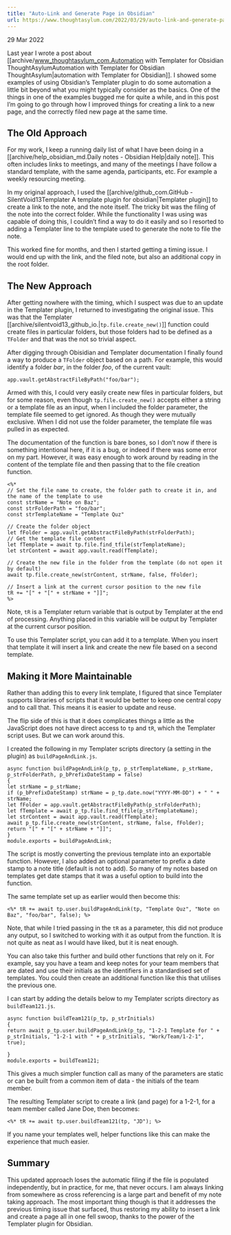 ```yaml
---
title: "Auto-Link and Generate Page in Obsidian"
url: https://www.thoughtasylum.com/2022/03/29/auto-link-and-generate-page-in-obsidian/
---
```


29 Mar 2022

Last year I wrote a post about [[archive/www_thoughtasylum_com.Automation with Templater for Obsidian  ThoughtAsylumAutomation with Templater for Obsidian  ThoughtAsylum|automation with Templater for Obsidian]]. I showed some examples of using Obsidian’s Templater plugin to do some automation a little bit beyond what you might typically consider as the basics. One of the things in one of the examples bugged me for quite a while, and in this post I’m going to go through how I improved things for creating a link to a new page, and the correctly filed new page at the same time.

## The Old Approach

For my work, I keep a running daily list of what I have been doing in a [[archive/help_obsidian_md.Daily notes - Obsidian Help|daily note]]. This often includes links to meetings, and many of the meetings I have follow a standard template, with the same agenda, participants, etc. For example a weekly resourcing meeting.

In my original approach, I used the [[archive/github_com.GitHub - SilentVoid13Templater A template plugin for obsidian|Templater plugin]] to create a link to the note, and the note itself. The tricky bit was the filing of the note into the correct folder. While the functionality I was using was capable of doing this, I couldn’t find a way to do it easily and so I resorted to adding a Templater line to the template used to generate the note to file the note.

This worked fine for months, and then I started getting a timing issue. I would end up with the link, and the filed note, but also an additional copy in the root folder.

## The New Approach

After getting nowhere with the timing, which I suspect was due to an update in the Templater plugin, I returned to investigating the original issue. This was that the Templater [[archive/silentvoid13_github_io.|`tp.file.create_new()`]] function could create files in particular folders, but those folders had to be defined as a `TFolder` and that was the not so trivial aspect.

After digging through Obisidian and Templater documentation I finally found a way to produce a `TFolder` object based on a path. For example, this would identify a folder _bar_, in the folder _foo_, of the current vault:

```
app.vault.getAbstractFileByPath("foo/bar");
```

Armed with this, I could very easily create new files in particular folders, but for some reason, even though `tp.file.create_new()` accepts either a string or a template file as an input, when I included the folder parameter, the template file seemed to get ignored. As though they were mutually exclusive. When I did not use the folder parameter, the template file was pulled in as expected.

The documentation of the function is bare bones, so I don’t now if there is something intentional here, if it is a bug, or indeed if there was some error on my part. However, it was easy enough to work around by reading in the content of the template file and then passing that to the file creation function.

```
<%*
// Set the file name to create, the folder path to create it in, and the name of the template to use
const strName = "Note on Baz";
const strFolderPath = "foo/bar";
const strTemplateName = "Template Quz"

// Create the folder object
let fFolder = app.vault.getAbstractFileByPath(strFolderPath);
// Get the template file content
let fTemplate = await tp.file.find_tfile(strTemplateName);
let strContent = await app.vault.read(fTemplate);

// Create the new file in the folder from the template (do not open it by default)
await tp.file.create_new(strContent, strName, false, fFolder);

// Insert a link at the current cursor position to the new file
tR += "[" + "[" + strName + "]]";
%>
```

Note, `tR` is a Templater return variable that is output by Templater at the end of processing. Anything placed in this variable will be output by Templater at the current cursor position.

To use this Templater script, you can add it to a template. When you insert that template it will insert a link and create the new file based on a second template.

## Making it More Maintainable

Rather than adding this to every link template, I figured that since Templater supports libraries of scripts that it would be better to keep one central copy and to call that. This means it is easier to update and reuse.

The flip side of this is that it does complicates things a little as the JavaScript does not have direct access to `tp` and `tR`, which the Templater script uses. But we can work around this.

I created the following in my Templater scripts directory (a setting in the plugin) as `buildPageAndLink.js`.

```
async function buildPageAndLink(p_tp, p_strTemplateName, p_strName, p_strFolderPath, p_bPrefixDateStamp = false)
{
let strName = p_strName;
if (p_bPrefixDateStamp) strName = p_tp.date.now("YYYY-MM-DD") + " " + strName;
let fFolder = app.vault.getAbstractFileByPath(p_strFolderPath);
let fTemplate = await p_tp.file.find_tfile(p_strTemplateName);
let strContent = await app.vault.read(fTemplate);
await p_tp.file.create_new(strContent, strName, false, fFolder);
return "[" + "[" + strName + "]]";
}
module.exports = buildPageAndLink;
```

The script is mostly converting the previous template into an exportable function. However, I also added an optional parameter to prefix a date stamp to a note title (default is not to add). So many of my notes based on templates get date stamps that it was a useful option to build into the function.

The same template set up as earlier would then become this:

```
<%* tR += await tp.user.buildPageAndLink(tp, "Template Quz", "Note on Baz", "foo/bar", false); %>
```

Note, that while I tried passing in the `tR` as a parameter, this did not produce any output, so I switched to working with it as output from the function. It is not quite as neat as I would have liked, but it is neat enough.

You can also take this further and build other functions that rely on it. For example, say you have a team and keep notes for your team members that are dated and use their initials as the identifiers in a standardised set of templates. You could then create an additional function like this that utilises the previous one.

I can start by adding the details below to my Templater scripts directory as `buildTeam121.js`.

```
async function buildTeam121(p_tp, p_strInitials)
{
return await p_tp.user.buildPageAndLink(p_tp, "1-2-1 Template for " + p_strInitials, "1-2-1 with " + p_strInitials, "Work/Team/1-2-1", true);

}
module.exports = buildTeam121;
```

This gives a much simpler function call as many of the parameters are static or can be built from a common item of data - the initials of the team member.

The resulting Templater script to create a link (and page) for a 1-2-1, for a team member called Jane Doe, then becomes:

```
<%* tR += await tp.user.buildTeam121(tp, "JD"); %>
```

If you name your templates well, helper functions like this can make the experience that much easier.

## Summary

This updated approach loses the automatic filing if the file is populated independently, but in practice, for me, that never occurs. I am always linking from somewhere as cross referencing is a large part and benefit of my note taking approach. The most important thing though is that it addresses the previous timing issue that surfaced, thus restoring my ability to insert a link and create a page all in one fell swoop, thanks to the power of the Templater plugin for Obsidian.